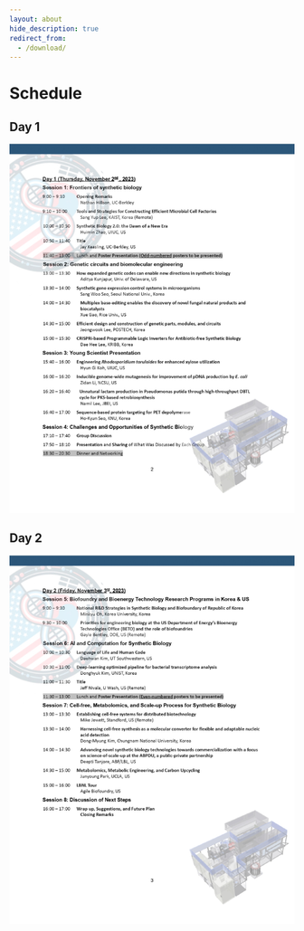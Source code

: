 ```yaml
---
layout: about
hide_description: true
redirect_from:
  - /download/
---
```


# Schedule

<!--author-->

## Day 1

![Day1Schedule](assets/img/schedule/schedule_0.jpg)

## Day 2

![Day2Schedule](assets/img/schedule/schedule_1.jpg)
